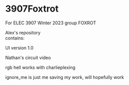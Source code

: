 # 3907Foxtrot
For ELEC 3907 Winter 2023 group FOXROT

Alex's repository  
contains:     
     
  UI version 1.0 
  
  Nathan's circuit video
  
  rgb hell works with charlieplexing
  
  ignore_me is just me saving my work, will hopefully work
  
